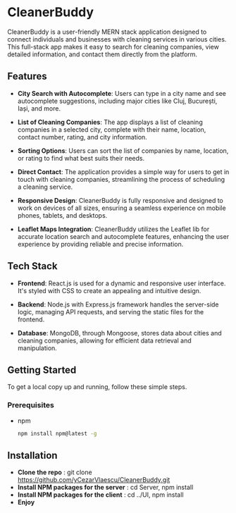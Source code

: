 
# CleanerBuddy

CleanerBuddy is a user-friendly MERN stack application designed to connect individuals and businesses with cleaning services in various cities. This full-stack app makes it easy to search for cleaning companies, view detailed information, and contact them directly from the platform.

## Features

- **City Search with Autocomplete**: Users can type in a city name and see autocomplete suggestions, including major cities like Cluj, București, Iași, and more.

- **List of Cleaning Companies**: The app displays a list of cleaning companies in a selected city, complete with their name, location, contact number, rating, and city information.

- **Sorting Options**: Users can sort the list of companies by name, location, or rating to find what best suits their needs.

- **Direct Contact**: The application provides a simple way for users to get in touch with cleaning companies, streamlining the process of scheduling a cleaning service.

- **Responsive Design**: CleanerBuddy is fully responsive and designed to work on devices of all sizes, ensuring a seamless experience on mobile phones, tablets, and desktops.

- **Leaflet Maps Integration**: CleanerBuddy utilizes the Leaflet lib for accurate location search and autocomplete features, enhancing the user experience by providing reliable and precise information.

## Tech Stack

- **Frontend**: React.js is used for a dynamic and responsive user interface. It's styled with CSS to create an appealing and intuitive design.
  
- **Backend**: Node.js with Express.js framework handles the server-side logic, managing API requests, and serving the static files for the frontend.

- **Database**: MongoDB, through Mongoose, stores data about cities and cleaning companies, allowing for efficient data retrieval and manipulation.

## Getting Started

To get a local copy up and running, follow these simple steps.

### Prerequisites

- npm
  ```sh
  npm install npm@latest -g

## Installation

- **Clone the repo** : git clone https://github.com/yCezarVlaescu/CleanerBuddy.git
- **Install NPM packages for the server** : cd Server, npm install
- **Install NPM packages for the client** : cd ../UI, npm install
- **Enjoy**
